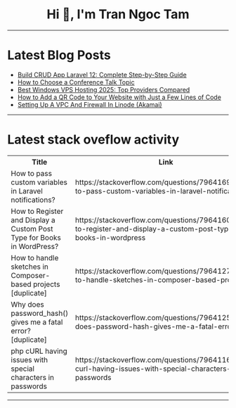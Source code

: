 <h1 align="center">Hi 👋, I'm Tran Ngoc Tam</h1>

---

# Latest Blog Posts 
<!-- BLOG-POST-LIST:START -->
- [Build CRUD App Laravel 12: Complete Step-by-Step Guide](https://dev.to/sureshramani/build-crud-app-laravel-12-complete-step-by-step-guide-5g4c)
- [How to Choose a Conference Talk Topic](https://dev.to/blackgirlbytes/how-to-choose-a-conference-talk-topic-c09)
- [Best Windows VPS Hosting 2025: Top Providers Compared](https://dev.to/accuwebhosting/best-windows-vps-hosting-2025-top-providers-compared-4aap)
- [How to Add a QR Code to Your Website with Just a Few Lines of Code](https://dev.to/giftintech/how-to-add-a-qr-code-to-your-website-with-just-a-few-lines-of-code-57l8)
- [Setting Up A VPC And Firewall In Linode &lpar;Akamai&rpar;](https://dev.to/theohutchings908/setting-up-a-vpc-and-firewall-in-linode-akamai-3je7)
<!-- BLOG-POST-LIST:END -->

---

# Latest stack oveflow activity
<table>
  <tr><th>Title</th><th>Link</th></tr>
  <!-- STACKOVERFLOW:START --><tr><td>How to pass custom variables in Laravel notifications?</td><td>https://stackoverflow.com/questions/79641696/how-to-pass-custom-variables-in-laravel-notifications</td></tr><tr><td>How to Register and Display a Custom Post Type for Books in WordPress?</td><td>https://stackoverflow.com/questions/79641608/how-to-register-and-display-a-custom-post-type-for-books-in-wordpress</td></tr><tr><td>How to handle sketches in Composer-based projects [duplicate]</td><td>https://stackoverflow.com/questions/79641276/how-to-handle-sketches-in-composer-based-projects</td></tr><tr><td>Why does password_hash&lpar;&rpar; gives me a fatal error? [duplicate]</td><td>https://stackoverflow.com/questions/79641253/why-does-password-hash-gives-me-a-fatal-error</td></tr><tr><td>php cURL having issues with special characters in passwords</td><td>https://stackoverflow.com/questions/79641162/php-curl-having-issues-with-special-characters-in-passwords</td></tr><!-- STACKOVERFLOW:END -->
</table>

---



